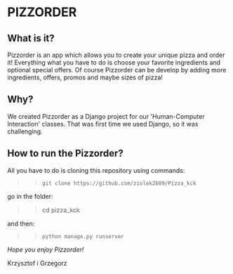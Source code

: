 PIZZORDER
=========

## What is it?

Pizzorder is an app which allows you to create your unique pizza and order it! Everything what you have to do is choose your favorite ingredients and optional special offers. Of course Pizzorder can be develop by adding more ingredients, offers, promos and maybe sizes of pizza! 

## Why?
We created Pizzorder as a Django project for our 'Human-Computer Interaction' classes. That was first time we used Django, so it was challenging.

## How to run the Pizzorder?
All you have to do is cloning this repository using commands:

>> `git clone https://github.com/ziolek2609/Pizza_kck`

go in the folder:

>> cd pizza_kck

and then:

>> `python manage.py runserver`


*Hope you enjoy Pizzorder!*

Krzysztof i Grzegorz




  
  
